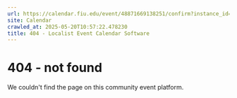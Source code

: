 ```yaml
---
url: https://calendar.fiu.edu/event/48871669138251/confirm?instance_id=49163447540477&return=https%3A%2F%2Fcalendar.fiu.edu%2Fcalendar%3Fevent_types%255B%255D%3D121719
site: Calendar
crawled_at: 2025-05-20T10:57:22.478230
title: 404 - Localist Event Calendar Software
---
```


# 404 - not found
We couldn't find the page on this community event platform.
